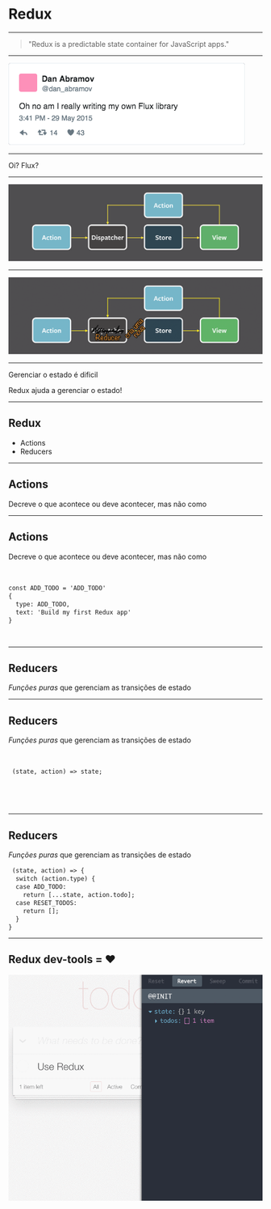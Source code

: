 # Redux

------

<blockquote class="blockquote--wide">
  <p>"Redux is a predictable state container for JavaScript apps."</p>
</blockquote>

------

<a href="https://twitter.com/dan_abramov/status/604356871722569728"><img src="img/dan_abramov-redux.png"/></a>

------

Oi? Flux?

------

<!-- .element data-transition="fade-up none"  -->

<img src="img/flux-flow.png"/>

------

<!-- .element data-transition="none fade-up"  -->
<img src="img/flux-to-redux.png"/>

------

Gerenciar o estado é dificil

Redux ajuda a gerenciar o estado! <!-- .element class="fragment" -->

------

## Redux 

* Actions <!-- .element class="fragment" -->
* Reducers <!-- .element class="fragment" -->

------

## Actions

Decreve o que acontece ou deve acontecer, mas não como

------

## Actions

Decreve o que acontece ou deve acontecer, mas não como

&nbsp; 

<pre class="language-jsx"><code>const ADD_TODO = 'ADD_TODO'
{
  type: ADD_TODO,
  text: 'Build my first Redux app'
} </pre></code>

&nbsp; 

------

<!-- .element data-transition="slide-in fade-out"  -->

## Reducers

*Funções puras* que gerenciam as transições de estado

------

<!-- .element data-transition="fade-in none"  -->

## Reducers

*Funções puras* que gerenciam as transições de estado

&nbsp; 

<pre class="language-jsx"><code> (state, action) => state; </pre></code>

&nbsp; 

&nbsp; 

------

<!-- .element data-transition="none slide-out"  -->

## Reducers

*Funções puras* que gerenciam as transições de estado

<pre class="language-jsx"><code> (state, action) => {
  switch (action.type) {
  case ADD_TODO:
    return [...state, action.todo];
  case RESET_TODOS:
    return [];
  }
}
</pre></code>

------

## Redux dev-tools = <span class="text-red">♥</span>

<img src="img/redux-dev-tools.gif" class="big-img"/>
